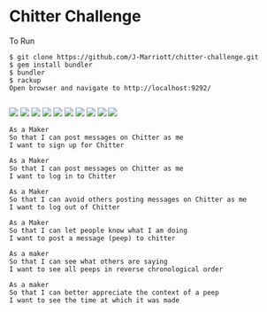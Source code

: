 Chitter Challenge
=================
To Run

```
$ git clone https://github.com/J-Marriott/chitter-challenge.git
$ gem install bundler
$ bundler
$ rackup
Open browser and navigate to http://localhost:9292/


```

<img src="http://imgur.com/vteiDV6.png"></img>
<img src="http://imgur.com/lcuZ0Ly.png"></img>
<img src="http://imgur.com/VyvlE2F.png"></img>
<img src="http://imgur.com/3av7yvl.png"></img>
<img src="http://imgur.com/GCLX9Mp.png"></img>
<img src="http://imgur.com/dUHRovN.png"></img>
<img src="http://imgur.com/CAfQj7n.png"></img>
<img src="http://imgur.com/WPqU8t7.png"></img>
<img src="http://imgur.com/lp1MEAk.png"></img>
<img src="http://imgur.com/jWjZXM1.png"></img>




```
As a Maker
So that I can post messages on Chitter as me
I want to sign up for Chitter
```
```
As a Maker
So that I can post messages on Chitter as me
I want to log in to Chitter
```
```
As a Maker
So that I can avoid others posting messages on Chitter as me
I want to log out of Chitter
```
```
As a Maker
So that I can let people know what I am doing  
I want to post a message (peep) to chitter
```
```
As a maker
So that I can see what others are saying  
I want to see all peeps in reverse chronological order
```
```
As a maker
So that I can better appreciate the context of a peep
I want to see the time at which it was made
```


